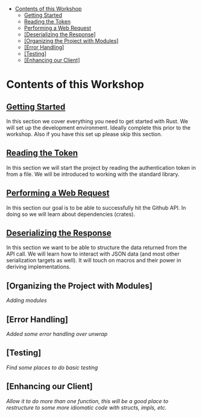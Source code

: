 - [Contents of this Workshop](#contents-of-this-workshop)
    - [Getting Started](#getting-started)
    - [Reading the Token](#reading-the-token)
    - [Performing a Web Request](#performing-a-web-request)
    - [[Deserializing the Response]](#deserializing-the-response)
    - [[Organizing the Project with Modules]](#organizing-the-project-with-modules)
    - [[Error Handling]](#error-handling)
    - [[Testing]](#testing)
    - [[Enhancing our Client]](#enhancing-our-client)

# Contents of this Workshop

## [Getting Started](0-Getting-Started/README.md)

In this section we cover everything you need to get started with Rust. We will
set up the development environment. Ideally complete this prior to the workshop.
Also if you have this set up please skip this section.

## [Reading the Token](1-Reading-Token/README.md)

In this section we will start the project by reading the authentication token in
from a file. We will be introduced to working with the standard library.

## [Performing a Web Request](2-Performing-Web-Request/README.md)

In this section our goal is to be able to successfully hit the Github API. In
doing so we will learn about dependencies (crates).

## [Deserializing the Response](3-Deserializing/README.md)

In this section we want to be able to structure the data returned from the API
call. We will learn how to interact with JSON data (and most other serialization
targets as well). It will touch on macros and their power in deriving implementations.

## [Organizing the Project with Modules]

*Adding modules*

## [Error Handling]

*Added some error handling over unwrap*

## [Testing]

*Find some places to do basic testing*

## [Enhancing our Client]

*Allow it to do more than one function, this will be a good place to restructure
to some more idiomatic code with structs, impls, etc.*